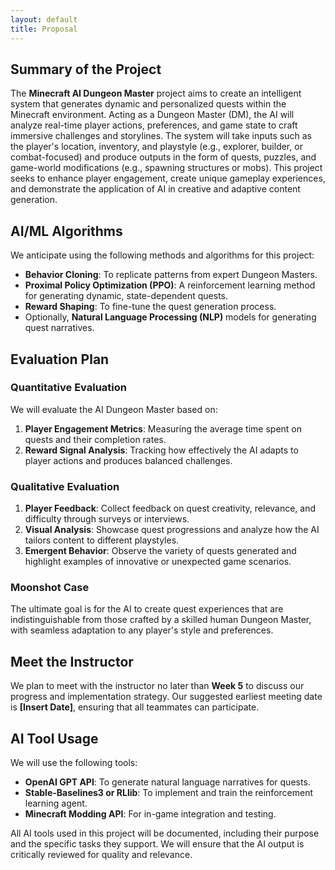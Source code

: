 ```yaml
---
layout: default
title: Proposal
---
```


## Summary of the Project
The **Minecraft AI Dungeon Master** project aims to create an intelligent system that generates dynamic and personalized quests within the Minecraft environment. Acting as a Dungeon Master (DM), the AI will analyze real-time player actions, preferences, and game state to craft immersive challenges and storylines. The system will take inputs such as the player's location, inventory, and playstyle (e.g., explorer, builder, or combat-focused) and produce outputs in the form of quests, puzzles, and game-world modifications (e.g., spawning structures or mobs). This project seeks to enhance player engagement, create unique gameplay experiences, and demonstrate the application of AI in creative and adaptive content generation.

## AI/ML Algorithms
We anticipate using the following methods and algorithms for this project:
- **Behavior Cloning**: To replicate patterns from expert Dungeon Masters.
- **Proximal Policy Optimization (PPO)**: A reinforcement learning method for generating dynamic, state-dependent quests.
- **Reward Shaping**: To fine-tune the quest generation process.
- Optionally, **Natural Language Processing (NLP)** models for generating quest narratives.

## Evaluation Plan
### Quantitative Evaluation
We will evaluate the AI Dungeon Master based on:
1. **Player Engagement Metrics**: Measuring the average time spent on quests and their completion rates.
2. **Reward Signal Analysis**: Tracking how effectively the AI adapts to player actions and produces balanced challenges.

### Qualitative Evaluation
1. **Player Feedback**: Collect feedback on quest creativity, relevance, and difficulty through surveys or interviews.
2. **Visual Analysis**: Showcase quest progressions and analyze how the AI tailors content to different playstyles.
3. **Emergent Behavior**: Observe the variety of quests generated and highlight examples of innovative or unexpected game scenarios.

### Moonshot Case
The ultimate goal is for the AI to create quest experiences that are indistinguishable from those crafted by a skilled human Dungeon Master, with seamless adaptation to any player's style and preferences.

## Meet the Instructor
We plan to meet with the instructor no later than **Week 5** to discuss our progress and implementation strategy. Our suggested earliest meeting date is **[Insert Date]**, ensuring that all teammates can participate.

## AI Tool Usage
We will use the following tools:
- **OpenAI GPT API**: To generate natural language narratives for quests.
- **Stable-Baselines3 or RLlib**: To implement and train the reinforcement learning agent.
- **Minecraft Modding API**: For in-game integration and testing.

All AI tools used in this project will be documented, including their purpose and the specific tasks they support. We will ensure that the AI output is critically reviewed for quality and relevance.

